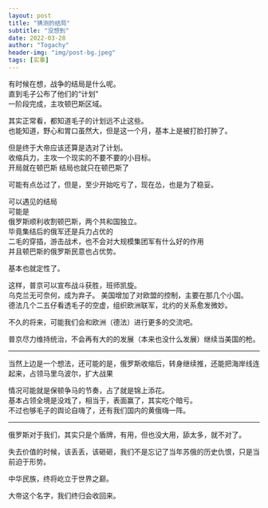 ```yaml
---
layout: post
title: "猜测的结局"
subtitle: "没想到"
date: 2022-03-28
author: "Togachy"
header-img: "img/post-bg.jpeg"
tags: [实事]
---
```



有时候在想，战争的结局是什么呢。  
直到毛子公布了他们的“计划”  
一阶段完成，主攻顿巴斯区域。  

其实正常看，都知道毛子的计划远不止这些。  
也能知道，野心和胃口虽然大，但是这一个月，基本上是被打脸打肿了。  

但是终于大帝应该还算是选对了计划。  
收缩兵力，主攻一个现实的不要不要的小目标。  
开局就在顿巴斯
结局也就只在顿巴斯了  

可能有点怂过了，但是，至少开始吃亏了，现在怂，也是为了稳妥。  

可以遇见的结局  
可能是  
俄罗斯顺利收割顿巴斯，两个共和国独立。  
毕竟集结后的俄军还是兵力占优的   
二毛的穿插，游击战术，也不会对大规模集团军有什么好的作用  
并且顿巴斯的俄罗斯民意也占优势。

基本也就定性了。

这样，普京可以宣布战斗获胜，班师凯旋。  
乌克兰无可奈何，成为弃子。
美国增加了对欧盟的控制，主要在那几个小国。  
德法几个二五仔看透毛子的空虚，组织欧洲联军，北约的关系愈发微妙。

不久的将来，可能我们会和欧洲（德法）进行更多的交流吧。

普京尽力维持统治，不会再有大的的发展（本来也没什么发展）继续当美国的枪。

---

当然上边是一个想法，还可能的是，俄罗斯收缩后，转身继续推，还能把海岸线连起来，占领马里乌波尔，扩大战果

情况可能就是保顿争马的节奏，占了就是锦上添花。  
基本占领全境是没戏了，相当于，表面赢了，其实吃个暗亏。  
不过也够毛子的舆论自嗨了，还有我们国内的黄俄嗨一阵。

---
俄罗斯对于我们，其实只是个盾牌，有用，但也没大用，舔太多，就不对了。

失去价值的时候，该丢丢，该砸砸，我们不是忘记了当年苏俄的历史仇恨，只是当前迫于形势。

中华民族，终将屹立于世界之巅。

大帝这个名字，我们终归会收回来。


